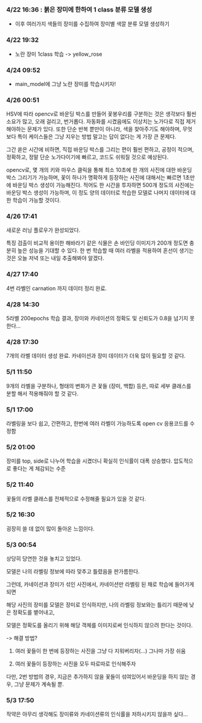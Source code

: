### 4/22 16:36 : 붉은 장미에 한하여 1 class 분류 모델 생성

- 이후 여러가지 색들의 장미를 수집하여 장미별 색깔 분류 모델 생성하기

### 4/22 19:32

- 노란 장미 1class 학습 -> yellow_rose

### 4/24 09:52

- main_model에 그냥 노란 장미를 학습시키자!

### 4/26 00:51

HSV에 따라 opencv로 바운딩 박스를 만들어 꽃봉우리를 구분하는 것은 생각보다 훨씬 소요가 많고, 오래 걸리고, 번거롭다. 자동화를 시켰음에도 이상치는 노가다로 직접 제거해야하는 문제가 있다. 또한 단순 반복 뿐만이 아니라, 색을 찾아주기도 해야하며, 무엇보다 특이 케이스들은 그냥 지우는 방법 말고는 답이 없다는 게 가장 큰 문제다.

그간 쏟은 시간에 비하면, 직접 바운딩 박스를 그리는 편이 훨씬 편하고, 공정이 적으며, 정확하고, 정말 단순 노가다이기에 빠르고, 코드도 쉬워질 것으로 예상된다.

opencv로, 몇 개의 키와 마우스 클릭을 통해 최소 10초에 한 개의 사진에 대한 바운딩 박스 그리기가 가능하며, 꽃이 하나가 명확하게 등장하는 사진에 대해서는 빠르면 1초만에 바운딩 박스 생성이 가능해진다. 적어도 한 시간을 투자하면 500개 정도의 사진에는 바운딩 박스 생성이 가능하며, 이 정도 양의 데이터로 학습한 모델로 나머지 데이터에 대한 학습이 가능할 것이다.

### 4/26 17:41

새로운 러닝 플로우가 완성되었다.

특징 검출이 비교적 용이한 해바라기 같은 식물은 손 바인딩 이미지가 200개 정도면 충분히 높은 성능을 기대할 수 있다.
한 번 학습할 때 여러 라벨을 적용하여 혼선이 생기는 것은 오늘 저녁 또는 내일 추출해봐야 알겠다.

### 4/27 17:40

4번 라벨인 carnation 까지 데이터 정리 완료.

### 4/28 14:30

5라벨 200epochs 학습 결과, 장미와 카네이션의 정확도 및 신뢰도가 0.8을 넘기지 못한다...

### 4/28 17:30

7개의 라벨 데이터 생성 완료. 카네이션과 장미 데이터가 더욱 많이 필요할 것 같다.

### 5/1 11:50

9개의 라벨을 구분하나, 형태의 변화가 큰 꽃들 (장미, 백합) 등은, 따로 세부 클래스를 분할 해서 적용해줘야 할 것 같다.

### 5/1 17:00

라벨링을 보다 쉽고, 간편하고, 한번에 여러 라벨이 가능하도록 open cv 응용코드를 수정함

### 5/2 01:00

장미를 top, side로 나누어 학습을 시켰더니 확실히 인식률이 대폭 상승했다. 압도적으로 좋다는 게 체감되는 수준

### 5/2 11:40

꽃들의 라벨 클래스를 전체적으로 수정해줄 필요가 있을 것 같다.

### 5/2 16:30

굉장히 쓸 데 없이 많이 돌아온 느낌이다.

### 5/3 00:54

상당히 당연한 것을 놓치고 있었다.

모델은 나의 라벨링 정보에 따라 맞추고 틀렸음을 판가름한다.

그런데, 카네이션과 장미가 섞인 사진에서, 카네이션만 라벨링 된 채로 학습에 들어가게 되면

해당 사진의 장미를 모델은 장미로 인식하지만, 나의 라벨링 정보와는 틀리기 때문에 낮은 정확도를 뱉어내고,

모델은 정확도를 올리기 위해 해당 객체를 이미지로써 인식하지 않으려 한다는 것이다.

-> 해결 방법?

1. 여러 꽃들이 한 번에 등장하는 사진을 그냥 다 지워버리자(...) 그나마 가장 쉬움

2. 여러 꽃들이 등장하는 사진을 모두 따로따로 인식해주자

다만, 2번 방법의 경우, 지금은 추가하지 않을 꽃들이 섞여있어서 바운딩을 하지 않는 경우, 그냥 문제가 계속될 뿐.

### 5/3 17:50

작약은 아무리 생각해도 장미류와 카네이션류의 인식률을 저하시키지 않을까 싶다...